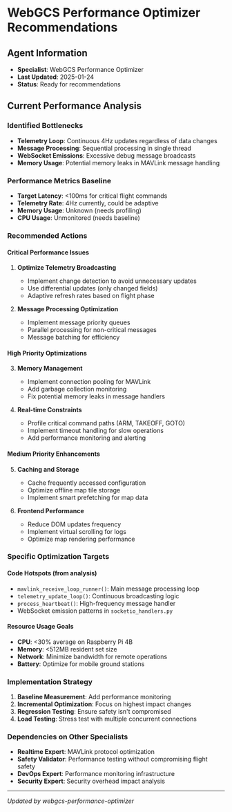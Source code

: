 # WebGCS Performance Optimizer Recommendations

## Agent Information
- **Specialist**: WebGCS Performance Optimizer
- **Last Updated**: 2025-01-24
- **Status**: Ready for recommendations

## Current Performance Analysis

### Identified Bottlenecks
- **Telemetry Loop**: Continuous 4Hz updates regardless of data changes
- **Message Processing**: Sequential processing in single thread
- **WebSocket Emissions**: Excessive debug message broadcasts
- **Memory Usage**: Potential memory leaks in MAVLink message handling

### Performance Metrics Baseline
- **Target Latency**: <100ms for critical flight commands
- **Telemetry Rate**: 4Hz currently, could be adaptive
- **Memory Usage**: Unknown (needs profiling)
- **CPU Usage**: Unmonitored (needs baseline)

### Recommended Actions

#### Critical Performance Issues
1. **Optimize Telemetry Broadcasting**
   - Implement change detection to avoid unnecessary updates
   - Use differential updates (only changed fields)
   - Adaptive refresh rates based on flight phase

2. **Message Processing Optimization**
   - Implement message priority queues
   - Parallel processing for non-critical messages  
   - Message batching for efficiency

#### High Priority Optimizations
3. **Memory Management**
   - Implement connection pooling for MAVLink
   - Add garbage collection monitoring
   - Fix potential memory leaks in message handlers

4. **Real-time Constraints**
   - Profile critical command paths (ARM, TAKEOFF, GOTO)
   - Implement timeout handling for slow operations
   - Add performance monitoring and alerting

#### Medium Priority Enhancements
5. **Caching and Storage**
   - Cache frequently accessed configuration
   - Optimize offline map tile storage
   - Implement smart prefetching for map data

6. **Frontend Performance**
   - Reduce DOM updates frequency
   - Implement virtual scrolling for logs
   - Optimize map rendering performance

### Specific Optimization Targets

#### Code Hotspots (from analysis)
- `mavlink_receive_loop_runner()`: Main message processing loop
- `telemetry_update_loop()`: Continuous broadcasting logic
- `process_heartbeat()`: High-frequency message handler
- WebSocket emission patterns in `socketio_handlers.py`

#### Resource Usage Goals
- **CPU**: <30% average on Raspberry Pi 4B
- **Memory**: <512MB resident set size
- **Network**: Minimize bandwidth for remote operations
- **Battery**: Optimize for mobile ground stations

### Implementation Strategy
1. **Baseline Measurement**: Add performance monitoring
2. **Incremental Optimization**: Focus on highest impact changes
3. **Regression Testing**: Ensure safety isn't compromised
4. **Load Testing**: Stress test with multiple concurrent connections

### Dependencies on Other Specialists
- **Realtime Expert**: MAVLink protocol optimization
- **Safety Validator**: Performance testing without compromising flight safety
- **DevOps Expert**: Performance monitoring infrastructure
- **Security Expert**: Security overhead impact analysis

---
*Updated by webgcs-performance-optimizer*